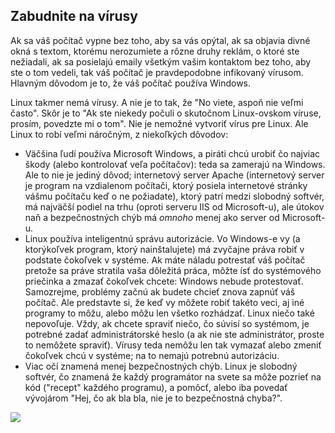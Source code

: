 ﻿

<div id="corps">

<h2>Zabudnite na vírusy</h2>

Ak sa váš počítač vypne bez toho, aby sa vás opýtal, ak sa objavia divné okná s textom, ktorému nerozumiete a rôzne druhy reklám, o ktoré ste nežiadali, ak sa posielajú emaily všetkým vašim kontaktom bez toho, aby ste o tom vedeli, tak váš počítač je pravdepodobne infikovaný vírusom. Hlavným dôvodom je to, že váš počítač používa Windows.

Linux takmer nemá vírusy. A nie je to tak, že "No viete, aspoň nie veľmi často". Skôr je to "Ak ste niekedy počuli o skutočnom Linux-ovskom víruse, prosím, povedzte mi o tom". Nie je nemožné vytvoriť vírus pre Linux. Ale Linux to robí veľmi náročným, z niekoľkých dôvodov:

<ul>

<li>Väčšina ľudí používa Microsoft Windows, a piráti chcú urobiť čo najviac škody (alebo kontrolovať veľa počítačov): teda sa zamerajú na Windows. Ale to nie je jediný dôvod; internetový server Apache (internetový server je program na vzdialenom počítači, ktorý posiela internetové stránky vášmu počítaču keď o ne požiadate), ktorý patrí medzi slobodný softvér, má najväčší podiel na trhu (oproti serveru IIS od Microsoft-u), ale útokov naň a bezpečnostných chýb má <i>omnoho</i> menej ako server od Microsoft-u.</li>

<li>Linux používa inteligentnú správu autorizácie. Vo Windows-e vy (a ktorýkoľvek program, ktorý nainštalujete) má zvyčajne práva robiť v podstate čokoľvek v systéme. Ak máte náladu potrestať váš počítač pretože sa práve stratila vaša dôležitá práca, môžte ísť do systémového priečinka a zmazať čokoľvek chcete: Windows nebude protestovať. Samozrejme, problémy začnú ak budete chcieť znova zapnúť váš počítač. Ale predstavte si, že keď vy môžete robiť takéto veci, aj iné programy to môžu, alebo môžu len všetko rozhádzať. Linux niečo také nepovoľuje. Vždy, ak chcete spraviť niečo, čo súvisí so systémom, je potrebné zadať administrátorské heslo (a ak nie ste administrátor, proste to nemôžete spraviť). Vírusy teda nemôžu len tak vymazať alebo zmeniť čokoľvek chcú v systéme; na to nemajú potrebnú autorizáciu.</li>

<li>Viac očí znamená menej bezpečnostných chýb. Linux je slobodný softvér, čo znamená že každý programátor na svete sa môže pozrieť na kód ("recept" každého programu), a pomôcť, alebo iba povedať vývojárom "Hej, čo ak bla bla, nie je to bezpečnostná chyba?".</li>

</ul>

<img src="Images/viruses_thumb.png" />

</div>


